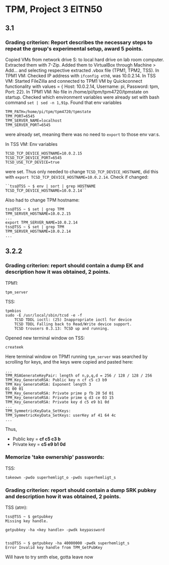 # TPM, Project 3 EITN50
## 3.1
### **Grading criterion**: Report describes the necessary steps to repeat the group's experimental setup, award 5 points.
Copied VMs from network drive S: to local hard drive on lab room computer. Extracted them with 7-Zip. Added them to VirtualBox through Machine > Add...  and selecting respective extracted .vbox file (TPM1, TPM2, TSS).
In TPM1 VM: Checked IP address with ``ifconfig eth0``, was 10.0.2.14.
In TSS VM: Started FileZilla and connected to TPM1 VM by Quickconnect functionality with values = { Host: 10.0.2.14, Username: pi, Password: tpm, Port: 22}.
In TPM1 VM: No file in /home/pi/tpm/tpm4720/tpmstate on startup. Checked which environment variables were already set with bash command ``set | sed -n 1,91p``. Found that env variables

    TPM_PATH=/home/pi/tpm/tpm4720/tpmstate
    TPM_PORT=6545
    TPM_SERVER_NAME=localhost
    TPM_SERVER_PORT=6545 

were already set, meaning there was no need to ``export`` to those env var:s.

In TSS VM: Env variables

    TCSD_TCP_DEVICE_HOSTNAME=10.0.2.15
    TCSD_TCP_DEVICE_PORT=6545 
    TCSD_USE_TCP_DEVICE=true

were set. Thus only needed to change ``TCSD_TCP_DEVICE_HOSTNAME``, did this with ``export TCSD_TCP_DEVICE_HOSTNAME=10.0.2.14``. 
Check if changed:
    
    ``tss@TSS ~ $ env | sort | grep HOSTNAME
    TCSD_TCP_DEVICE_HOSTNAME=10.0.2.14``

Also had to change TPM hostname:
    
    tss@TSS ~ $ set | grep TPM
    TPM_SERVER_HOSTNAME=10.0.2.15
    ...
    export TPM_SERVER_NAME=10.0.2.14
    tss@TSS ~ $ set | grep TPM
    TPM_SERVER_HOSTNAME=10.0.2.14
    ...


## 3.2.2
### **Grading criterion**: report should contain a dump EK and description how it was obtained, 2 points.
TPM1: 

    tpm_server

TSS: 

    tpmbios
    sudo -E /usr/local/sbin/tcsd -e -f
		TCSD TDDL ioctl: (25) Inappropriate ioctl for device
		TCSD TDDL Falling back to Read/Write device support.
		TCSD trousers 0.3.13: TCSD up and running.
Opened new terminal window on TSS:

    createek

Here terminal window on TPM1 running ``tpm_server`` was searched by scrolling for keys, and the keys were copied and pasted here:  

	...
	TPM_RSAGenerateKeyPair: length of n,p,q,d = 256 / 128 / 128 / 256
	TPM_Key_GenerateRSA: Public key n cf c5 c3 b9
	TPM_Key_GenerateRSA: Exponent length 3
	01 00 01 
	TPM_Key_GenerateRSA: Private prime p fb 20 5d 01
	TPM_Key_GenerateRSA: Private prime q d3 ce 03 15
	TPM_Key_GenerateRSA: Private key d c5 e9 b1 0d
	...
	TPM_SymmetricKeyData_SetKeys:
	TPM_SymmetricKeyData_SetKeys: userKey af 41 64 4c
	...
Thus,
* Public key = **cf c5 c3 b**
* Private key = **c5 e9 b1 0d**

### Memorize 'take ownership' passwords:
TSS:

	takeown -pwdo superhemligt_o -pwds superhemligt_s

### **Grading criterion**: report should contain a dump SRK pubkey and description how it was obtained, 2 points.

TSS (atm):
	
	tss@TSS ~ $ getpubkey
	Missing key handle.

	getpubkey -ha <key handle> -pwdk keypassword


	tss@TSS ~ $ getpubkey -ha 40000000 -pwdk superhemligt_s
	Error Invalid key handle from TPM_GetPubKey

Will have to try smth else, gotta leave now